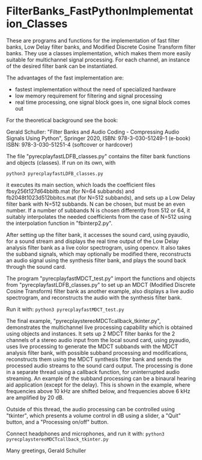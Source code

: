 # FilterBanks_FastPythonImplementation_Classes

These are programs and functions for the implementation of fast filter banks, Low Delay filter banks, and Modified Discrete Cosine Transform filter banks. They use a classes implementation, which makes them more easily suitable for multichannel signal processing. For each channel, an instance of the desired filter bank can be instantiated.

The advantages of the fast implementation are:

* fastest implementation without the need of specialized hardware
* low memory requirement for filtering and signal processing
* real time processing, one signal block goes in, one signal block comes out

For the theoretical background see the book:

Gerald Schuller: "Filter Banks and Audio Coding - Compressing Audio Signals Using Python",
Springer 2020, 
ISBN: 978-3-030-51249-1 (e-book)
ISBN: 978-3-030-51251-4 (softcover or hardcover)

The file "pyrecplayfastLDFB_classes.py" contains the filter bank functions and objects (classes).
If run on its own, with 

``python3 pyrecplayfastLDFB_classes.py``

it executes its main section, which loads the coefficient files fbsy256t127d64bbitb.mat (for N=64 subbands) and fb2048t1023d512bbitcs.mat (for N=512 subbands),
and sets up a Low Delay filter bank with N=512 subbands. N can be chosen, but must be an even number. 
If a number of subbands N is chosen differently from 512 or 64, it suitably interpolates the needed coefficients from the case of N=512 using the 
interpolation function in "fbinterp2.py".

After setting up the filter bank, it accesses the sound card, using pyaudio, for a sound stream and displays the real time output of the Low Delay analysis filter bank as a live color spectrogram, using opencv. It also takes the subband signals, which may optionally be modified there, reconstructs an audio signal using the synthesis filter bank, and plays the sound back through the sound card.

The program "pyrecplayfastMDCT_test.py" import the functions and objects from "pyrecplayfastLDFB_classes.py" to set up an 
MDCT (Modified Discrete Cosine Transform) filter bank as another example, also displays a live audio spectrogram, and reconstructs the audio with the synthesis filter bank.

Run it with: ``python3 pyrecplayfastMDCT_test.py``

The final example, "pyrecplaystereoMDCTcallback_tkinter.py", demonstrates the multichannel live processing capability which is obtained 
using objects and instances. It sets up 2 MDCT filter banks for the 2 channels of a stereo audio input from the local sound card, using pyaudio, uses live processing to generate the MDCT subbands with the MDCT analysis filter bank, with possible subband processing and modifications, reconstructs them using the MDCT synthesis filter bank and sends the processed audio streams to the sound card output. The processing is done in a separate thread using a callback function, for uninterrupted audio streaming. An example of the subband processing can be a binaural hearing aid application (except for the delay). This is shown in the example, where frequencies above 10 kHz are shifted below, and frequencies above 6 kHz are amplified by 20 dB.

Outside of this thread, the audio processing can be controlled using "tkinter", which presents a volume control in dB using a slider, a "Quit" button, and a "Processing on/off" button.

Connect headphones and microphones, and run it with: 
``python3 pyrecplaystereoMDCTcallback_tkinter.py``

Many greetings,
  Gerald Schuller
